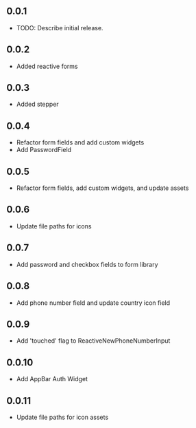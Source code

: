 ## 0.0.1

- TODO: Describe initial release.

## 0.0.2

- Added reactive forms

## 0.0.3

- Added stepper

## 0.0.4

- Refactor form fields and add custom widgets
- Add PasswordField

## 0.0.5

- Refactor form fields, add custom widgets, and update assets

## 0.0.6

- Update file paths for icons

## 0.0.7

- Add password and checkbox fields to form library

## 0.0.8

- Add phone number field and update country icon field

## 0.0.9

- Add 'touched' flag to ReactiveNewPhoneNumberInput

## 0.0.10
- Add AppBar Auth Widget

## 0.0.11
- Update file paths for icon assets
